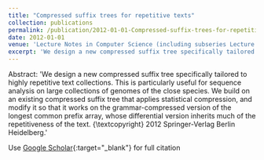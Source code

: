 ```yaml
---
title: "Compressed suffix trees for repetitive texts"
collection: publications
permalink: /publication/2012-01-01-Compressed-suffix-trees-for-repetitive-texts
date: 2012-01-01
venue: 'Lecture Notes in Computer Science (including subseries Lecture Notes in Artificial Intelligence and Lecture Notes in Bioinformatics)'
excerpt: 'We design a new compressed suffix tree specifically tailored to highly repetitive text collections. This is particularly useful for sequence analysis on large collections of genomes of the close species. We build on an existing compressed suffix tree that applies statistical compression, and modify it so that it works on the grammar-compressed version of the longest common prefix array, whose diff...'
---
```

Abstract: 'We design a new compressed suffix tree specifically tailored to highly repetitive text collections. This is particularly useful for sequence analysis on large collections of genomes of the close species. We build on an existing compressed suffix tree that applies statistical compression, and modify it so that it works on the grammar-compressed version of the longest common prefix array, whose differential version inherits much of the repetitiveness of the text. {\textcopyright} 2012 Springer-Verlag Berlin Heidelberg.'

Use [Google Scholar](https://scholar.google.com/scholar?q=Compressed+suffix+trees+for+repetitive+texts){:target="_blank"} for full citation